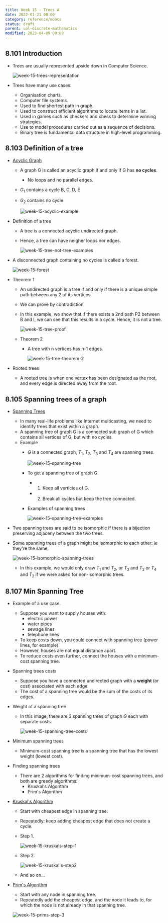 ```yaml
---
title: Week 15 - Trees A
date: 2022-01-21 00:00
category: reference/moocs
status: draft
parent: uol-discrete-mathematics
modified: 2023-04-09 00:00
---
```


## 8.101 Introduction

* Trees are usually represented upside down in Computer Science.

    ![week-15-trees-representation](../../../../_media/week-15-trees-representation.png)

* Trees have many use cases:
    * Organisation charts.
    * Computer file systems.
    * Used to find shortest path in graph.
    * Used to construct efficient algorithms to locate items in a list.
    * Used in games such as checkers and chess to determine winning strategies.
    * Use to model procedures carried out as a sequence of decisions.
    * Binary tree is fundamental data structure in high-level programming.

## 8.103 Definition of a tree

* [Acyclic Graph](permanent/acyclic-graph.md)
    * A graph G is called an acyclic graph if and only if G has **no cycles**.
        * No loops and no parallel edges.
    * $G_1$ contains a cycle B, C, D, E
    * $G_2$ contains no cycle

      ![week-15-acyclic-example](../../../../_media/week-15-acyclic-example.png)

* Definition of a tree
    * A tree is a connected acyclic undirected graph.
    * Hence, a tree can have neigher loops nor edges.

      ![week-15-tree-not-tree-examples](../../../../_media/week-15-tree-not-tree-examples.png)

* A disconnected graph containing no cycles is called a forest.

  ![week-15-forest](../../../../_media/week-15-forest.png)

* Theorem 1
    * An undirected graph is a tree if and only if there is a unique simple path between any 2 of its vertices.
    * We can prove by contradiction
    * In this example, we show that if there exists a 2nd path P2 between B and I, we can see that this results in a cycle. Hence, it is not a tree.

      ![week-15-tree-proof](../../../../_media/week-15-tree-proof.png)

  * Theorem 2
      * A tree with n vertices has n-1 edges.

        ![week-15-tree-theorem-2](../../../../_media/week-15-tree-theorem-2.png)

* Rooted trees
    * A rooted tree is when one vertex has been designated as the root, and every edge is directed away from the root.

## 8.105 Spanning trees of a graph

* [Spanning Trees](permanent/spanning-trees.md)
    * In many real-life problems like Internet multicasting, we need to identify trees that exist within a graph.
    * A spanning tree of graph G is a connected sub graph of G which contains all vertices of G, but with no cycles.
    * Example
        * $G$ is a connected graph, $T_1$, $T_2$, $T_3$ and $T_4$ are spanning trees.

          ![week-15-spanning-tree](../../../../_media/week-15-spanning-tree.png)

      * To get a spanning tree of graph G.
          * 1. Keep all verticies of G.
          * 2. Break all cycles but keep the tree connected.
      * Examples of spanning trees

        ![week-15-spanning-tree-examples](../../../../_media/week-15-spanning-tree-examples.png)

* Two spanning trees are said to be isomorphic if there is a bijection preserving adjaceny between the two trees.
* Some spanning trees of a graph might be isomorphic to each other: ie they're the same.

  ![week-15-isomorphic-spanning-trees](../../../../_media/week-15-isomorphic-spanning-trees.png)

    * In this example, we would only draw $T_1$ and $T_2$, or $T_3$ and $T_2$ or $T_4$ and $T_2$ if we were asked for non-isomorphic trees.

## 8.107 Min Spanning Tree

* Example of a use case.
    * Suppose you want to supply houses with:
        * electric power
        * water pipes
        * sewage lines
        * telephone lines
    * To keep costs down, you could connect with spanning tree (power lines, for example)
    * However, houses are not equal distance apart.
    * To reduce costs even further, connect the houses with a minimum-cost spanning tree.
* Spanning trees costs
    * Suppose you have a connected undirected graph with a **weight** (or cost) associated with each edge.
    * The cost of a spanning tree would be the sum of the costs of its edges.
* Weight of a spanning tree
    * In this image, there are 3 spanning trees of graph $G$ each with separate costs

      ![week-15-spanning-tree-costs](../../../../_media/week-15-spanning-tree-costs.png)

* Minimum spanning trees
    * Minimum-cost spanning tree is a spanning tree that has the lowest weight (lowest cost).
* Finding spanning trees
    * There are 2 algorithms for finding minimum-cost spanning trees, and both are greedy algorithms:
        * Kruskal's Algorithm
        * Prim's Algorithm
* [Kruskal's Algorithm](permanent/kruskals-algorithm.md)
    * Start with cheapest edge in spanning tree.
    * Repeatedly: keep adding cheapest edge that does not create a cycle.
    * Step 1.

      ![week-15-kruskals-step-1](../../../../_media/week-15-kruskals-step-1.png)

    * Step 2.

      ![week-15-kruskal's-step2](../../../../_media/week-15-kruskal's-step2.png)

    * And so on...
* [Prim's Algorithm](permanent/prims-algorithm.md)
    * Start with any node in spanning tree.
    * Repeatedly add the cheapest edge, and the node it leads to, for which the node is not already in that spanning tree.

    ![week-15-prims-step-3](../../../../_media/week-15-prims-step-3.png)
